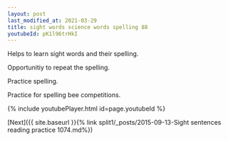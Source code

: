 ```yaml
---
layout: post
last_modified_at: 2021-03-29
title: sight words science words spelling 88
youtubeId: pK1l96trHkI
---
```

 
 
Helps to learn sight words and their spelling.

Opportunitiy to repeat the spelling. 

Practice spelling. 
 
Practice for spelling bee competitions. 
 
{% include youtubePlayer.html id=page.youtubeId %}
 
 

[Next]({{ site.baseurl }}{% link  split1/_posts/2015-09-13-Sight sentences reading practice 1074.md%})
 
